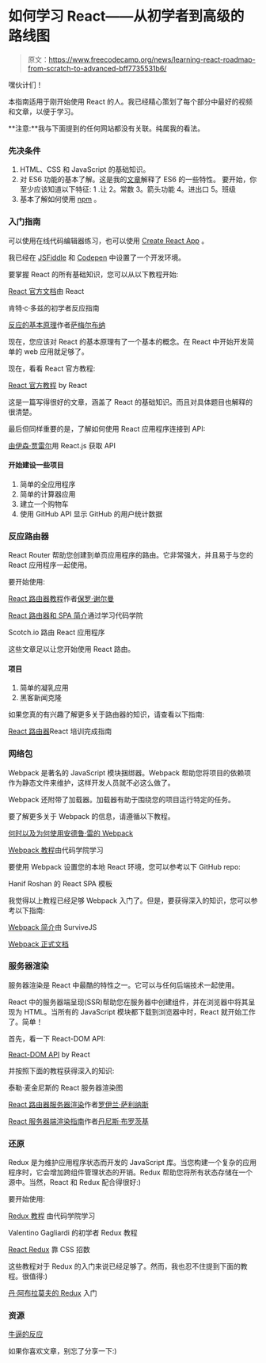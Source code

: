 # 如何学习 React——从初学者到高级的路线图

> 原文：<https://www.freecodecamp.org/news/learning-react-roadmap-from-scratch-to-advanced-bff7735531b6/>

嘿伙计们！

本指南适用于刚开始使用 React 的人。我已经精心策划了每个部分中最好的视频和文章，以便于学习。

**注意:**我与下面提到的任何网站都没有关联。纯属我的看法。

### **先决条件**

1.  HTML、CSS 和 JavaScript 的基础知识。
2.  对 ES6 功能的基本了解。这是我的[文章](https://hackernoon.com/es6-for-beginners-f98120b57414)解释了 ES6 的一些特性。
    要开始，你至少应该知道以下特征:
    1 .让
    2。常数
    3。箭头功能
    4。进出口
    5。班级
3.  基本了解如何使用 [npm](https://www.npmjs.com/) 。

### 入门指南

可以使用在线代码编辑器练习，也可以使用 [Create React App](https://github.com/facebook/create-react-app) 。

我已经在 [JSFiddle](https://jsfiddle.net/me4z1xyp/2/) 和 [Codepen](https://codepen.io/srebalaji/pen/MVbWdB) 中设置了一个开发环境。

要掌握 React 的所有基础知识，您可以从以下教程开始:

[React 官方文档](https://reactjs.org/docs/hello-world.html)由 React

肯特·c·多兹的初学者反应指南

[反应的基本原理](https://www.freecodecamp.org/news/all-the-fundamental-react-js-concepts-jammed-into-this-single-medium-article-c83f9b53eac2/)作者[萨梅尔布纳](https://www.freecodecamp.org/news/learning-react-roadmap-from-scratch-to-advanced-bff7735531b6/undefined)

现在，您应该对 React 的基本原理有了一个基本的概念。在 React 中开始开发简单的 web 应用就足够了。

现在，看看 React 官方教程:

[React 官方教程](https://reactjs.org/tutorial/tutorial.html) by React

这是一篇写得很好的文章，涵盖了 React 的基础知识。而且对具体题目也解释的很清楚。

最后但同样重要的是，了解如何使用 React 应用程序连接到 API:

[由](https://blog.hellojs.org/fetching-api-data-with-react-js-460fe8bbf8f2)[伊森·贾雷尔](https://www.freecodecamp.org/news/learning-react-roadmap-from-scratch-to-advanced-bff7735531b6/undefined)用 React.js 获取 API

#### **开始建设一些项目**

1.  简单的全应用程序
2.  简单的计算器应用
3.  建立一个购物车
4.  使用 GitHub API 显示 GitHub 的用户统计数据

### **反应路由器**

React Router 帮助您创建到单页应用程序的路由。它非常强大，并且易于与您的 React 应用程序一起使用。

要开始使用:

[React 路由器教程](https://medium.com/@pshrmn/a-simple-react-router-v4-tutorial-7f23ff27adf)作者[保罗·谢尔曼](https://www.freecodecamp.org/news/learning-react-roadmap-from-scratch-to-advanced-bff7735531b6/undefined)

[React 路由器和 SPA 简介](https://www.youtube.com/watch?v=1iAG6h9ff5s)通过学习代码学院

Scotch.io 路由 React 应用程序

这些文章足以让您开始使用 React 路由。

#### **项目**

1.  简单的凝乳应用
2.  黑客新闻克隆

如果您真的有兴趣了解更多关于路由器的知识，请查看以下指南:

[React 路由器](https://reacttraining.com/react-router/web/example/basic)React 培训完成指南

### **网络包**

Webpack 是著名的 JavaScript 模块捆绑器。Webpack 帮助您将项目的依赖项作为静态文件来维护，这样开发人员就不必这么做了。

Webpack 还附带了加载器。加载器有助于围绕您的项目运行特定的任务。

要了解更多关于 Webpack 的信息，请遵循以下教程。

[何时以及为何使用安德鲁·雷的 Webpack](https://blog.andrewray.me/webpack-when-to-use-and-why/)

[Webpack 教程](https://www.youtube.com/watch?v=9kJVYpOqcVU)由代码学院学习

要使用 Webpack 设置您的本地 React 环境，您可以参考以下 GitHub repo:

Hanif Roshan 的 React SPA 模板

我觉得以上教程已经足够 Webpack 入门了。但是，要获得深入的知识，您可以参考以下指南:

[Webpack 简介](https://survivejs.com/webpack/introduction/)由 SurviveJS

[Webpack 正式文档](https://webpack.js.org/concepts/)

### **服务器渲染**

服务器渲染是 React 中最酷的特性之一。它可以与任何后端技术一起使用。

React 中的服务器端呈现(SSR)帮助您在服务器中创建组件，并在浏览器中将其呈现为 HTML。当所有的 JavaScript 模块都下载到浏览器中时，React 就开始工作了。简单！

首先，看一下 React-DOM API:

[React-DOM API](https://reactjs.org/docs/react-dom-server.html) by React

并按照下面的教程获得深入的知识:

泰勒·麦金尼斯的 React 服务器渲染图

[React 路由器服务器渲染](https://medium.com/front-end-hacking/server-side-rendering-with-react-and-express-382591bfc77c)作者[罗伊兰·萨利纳斯](https://www.freecodecamp.org/news/learning-react-roadmap-from-scratch-to-advanced-bff7735531b6/undefined)

[React 服务器端渲染指南](https://medium.com/styled-components/the-simple-guide-to-server-side-rendering-react-with-styled-components-d31c6b2b8fbf)作者[丹尼斯·布罗茨基](https://www.freecodecamp.org/news/learning-react-roadmap-from-scratch-to-advanced-bff7735531b6/undefined)

### **还原**

Redux 是为维护应用程序状态而开发的 JavaScript 库。当您构建一个复杂的应用程序时，它会增加跨组件管理状态的开销。Redux 帮助您将所有状态存储在一个源中。当然，React 和 Redux 配合得很好:)

要开始使用:

[Redux 教程](https://www.youtube.com/playlist?list=PLoYCgNOIyGADILc3iUJzygCqC8Tt3bRXt) 由代码学院学习

Valentino Gagliardi 的初学者 Redux 教程

[React Redux](https://css-tricks.com/learning-react-redux/) 靠 CSS 招数

这些教程对于 Redux 的入门来说已经足够了。然而，我也忍不住提到下面的教程。很值得:)

[丹·阿布拉莫夫的 Redux](https://egghead.io/courses/getting-started-with-redux) 入门

### **资源**

[牛逼的反应](https://github.com/enaqx/awesome-react)

如果你喜欢文章，别忘了分享一下:)